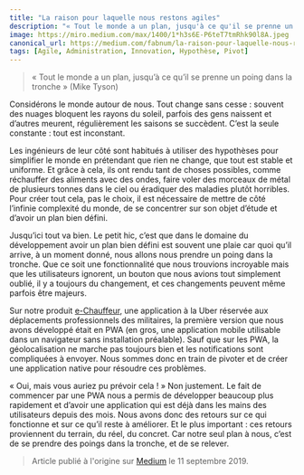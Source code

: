 ```yaml
---
title: "La raison pour laquelle nous restons agiles"
description: "« Tout le monde a un plan, jusqu'à ce qu'il se prenne un poing dans la tronche » (Mike Tyson)"
image: https://miro.medium.com/max/1400/1*h3s6E-P6teT7tmRhk90l8A.jpeg
canonical_url: https://medium.com/fabnum/la-raison-pour-laquelle-nous-restons-agiles-510a06d4bd30
tags: [Agile, Administration, Innovation, Hypothèse, Pivot]
---
```


> « Tout le monde a un plan, jusqu’à ce qu’il se prenne un poing dans la tronche » (Mike Tyson)

Considérons le monde autour de nous. Tout change sans cesse : souvent des nuages bloquent les rayons du soleil, parfois des gens naissent et d’autres meurent, régulièrement les saisons se succèdent. C’est la seule constante : tout est inconstant.

Les ingénieurs de leur côté sont habitués à utiliser des hypothèses pour simplifier le monde en prétendant que rien ne change, que tout est stable et uniforme. Et grâce à cela, ils ont rendu tant de choses possibles, comme réchauffer des aliments avec des ondes, faire voler des morceaux de métal de plusieurs tonnes dans le ciel ou éradiquer des maladies plutôt horribles. Pour créer tout cela, pas le choix, il est nécessaire de mettre de côté l’infinie complexité du monde, de se concentrer sur son objet d’étude et d’avoir un plan bien défini.

Jusqu’ici tout va bien. Le petit hic, c’est que dans le domaine du développement avoir un plan bien défini est souvent une plaie car quoi qu’il arrive, à un moment donné, nous allons nous prendre un poing dans la tronche. Que ce soit une fonctionnalité que nous trouvions incroyable mais que les utilisateurs ignorent, un bouton que nous avions tout simplement oublié, il y a toujours du changement, et ces changements peuvent même parfois être majeurs.

Sur notre produit [e-Chauffeur](https://beta.gouv.fr/startups/e-chauffeur.html), une application à la Uber réservée aux déplacements professionnels des militaires, la première version que nous avons développé était en PWA (en gros, une application mobile utilisable dans un navigateur sans installation préalable). Sauf que sur les PWA, la géolocalisation ne marche pas toujours bien et les notifications sont compliquées à envoyer. Nous sommes donc en train de pivoter et de créer une application native pour résoudre ces problèmes.

« Oui, mais vous auriez pu prévoir cela ! » Non justement. Le fait de commencer par une PWA nous a permis de développer beaucoup plus rapidement et d’avoir une application qui est déjà dans les mains des utilisateurs depuis des mois. Nous avons donc des retours sur ce qui fonctionne et sur ce qu’il reste à améliorer. Et le plus important : ces retours proviennent du terrain, du réel, du concret. Car notre seul plan à nous, c’est de se prendre des poings dans la tronche, et de se relever.

> Article publié à l'origine sur [Medium](https://medium.com/fabnum/la-raison-pour-laquelle-nous-restons-agiles-510a06d4bd30) le 11 septembre 2019.
